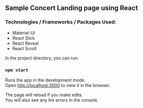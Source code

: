 ## Sample Concert Landing page using React

### Technologies / Frameworks / Packages Used:

- Material-UI
- React Slick
- React Reveal
- React Scroll

In the project directory, you can run:

### `npm start`

Runs the app in the development mode.<br>
Open [http://localhost:3000](http://localhost:3000) to view it in the browser.

The page will reload if you make edits.<br>
You will also see any lint errors in the console.
